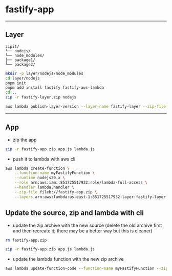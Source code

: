 # fastify-app

---

## Layer

```
zipit/
└── nodejs/
└── node_modules/
├── package1/
└── package2/
```

```sh
mkdir -p layer/nodejs/node_modules
cd layer/nodejs
pnpm init
pnpm add install fastify fastify-aws-lambda
cd ..
zip -r fastify-layer.zip nodejs
```

```sh
aws lambda publish-layer-version --layer-name fastify-layer --zip-file fileb://fastify-layer.zip --compatible-runtimes nodejs20.x nodejs18.x nodejs16.x nodejs14.x
```

---

## App

- zip the app

```sh
zip -r fastify-app.zip app.js lambda.js
```

- push it to lambda with aws cli

```sh
aws lambda create-function \
    --function-name myFastifyFunction \
    --runtime nodejs20.x \
    --role arn:aws:iam::851725517932:role/lambda-full-access \
    --handler lambda.handler \
    --zip-file fileb://fastify-app.zip \
    --layers arn:aws:lambda:us-east-1:851725517932:layer:fastify-layer:2 arn:aws:lambda:us-east-1:851725517932:layer:fastify-aws-lambda-layer:1
```

## Update the source, zip and lambda with cli

- update the zip archive with the new source (delete the old archive first and then recreate it; there may be a better way but this is cleaner)

```sh
rm fastify-app.zip

zip -r fastify-app.zip app.js lambda.js
```

- update the lambda function with the new zip archive

```sh
aws lambda update-function-code --function-name myFastifyFunction --zip-file fileb://fastify-app.zip
```
